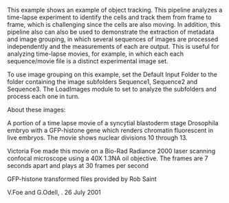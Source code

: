 This example shows an example of object tracking. This pipeline analyzes a time-lapse experiment to identify the cells and track them from frame to frame, which is challenging since the cells are also moving. In addition, this pipeline also can also be used to demonstrate the extraction of metadata and image grouping, in which several sequences of images are processed independently and the measurements of each are output. This is useful for analyzing time-lapse movies, for example, in which each each sequence/movie file is a distinct experimental image set.

To use image grouping on this example, set the Default Input Folder to the folder containing the image subfolders Sequence1, Sequence2 and Sequence3. The LoadImages module to set to analyze the subfolders and process each one in turn.

About these images:

A portion of a time lapse movie of a syncytial blastoderm stage Drosophila embryo with a GFP-histone gene which renders chromatin fluorescent in live embryos. The movie shows nuclear divisions 10 through 13. 

Victoria Foe made this movie on a Bio-Rad Radiance 2000 laser scanning confocal microscope using a 40X 1.3NA oil objective. The frames are 7 seconds apart and plays at 30 frames per second

GFP-histone transformed files provided by Rob Saint

V.Foe and G.Odell, . 26 July 2001
